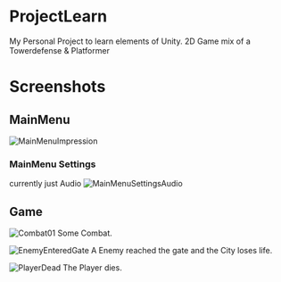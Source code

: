 # ProjectLearn
My Personal Project to learn elements of Unity. 2D Game mix of a Towerdefense &amp; Platformer

# Screenshots
## MainMenu
![MainMenuImpression](https://user-images.githubusercontent.com/28311832/103425150-d5e7d600-4bb0-11eb-8633-cb6e85d1153f.PNG)
### MainMenu Settings 
currently just Audio
![MainMenuSettingsAudio](https://github.com/Althandir/ProjectLearn/blob/master/Screenshots/MainMenuAudioSettings.PNG?raw=true)
## Game
![Combat01](https://github.com/Althandir/ProjectLearn/blob/master/Screenshots/Combat01.PNG?raw=true)
Some Combat.

![EnemyEnteredGate](https://github.com/Althandir/ProjectLearn/blob/master/Screenshots/EnemyEnteredGate.PNG?raw=true)
A Enemy reached the gate and the City loses life.

![PlayerDead](https://github.com/Althandir/ProjectLearn/blob/master/Screenshots/PlayerDead01.PNG?raw=true)
The Player dies.
